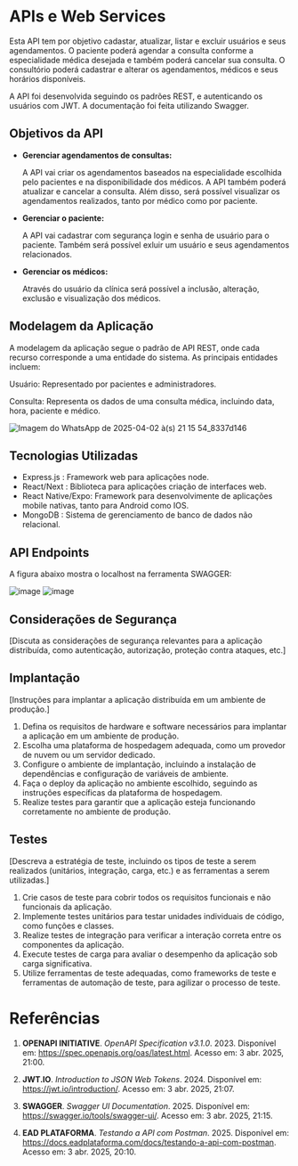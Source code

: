 # APIs e Web Services

Esta API tem por objetivo cadastar, atualizar, listar e excluir usuários e seus agendamentos. O paciente poderá agendar a consulta conforme a especialidade médica desejada e também poderá cancelar sua consulta. O consultório poderá cadastrar e alterar os agendamentos, médicos e seus horários disponíveis. 

A API foi desenvolvida seguindo os padrões REST, e autenticando os usuários com JWT. A documentação foi feita utilizando Swagger. 

## Objetivos da API

- **Gerenciar agendamentos de consultas:**
  
    A API vai criar os agendamentos baseados na especialidade escolhida pelo pacientes e na disponibilidade dos médicos. A API também poderá atualizar e cancelar a consulta. Além disso, será possível visualizar os agendamentos realizados, tanto por médico como por paciente.
    
- **Gerenciar o paciente:**
  
    A API vai cadastrar com segurança login e senha de usuário para o paciente. Também será possível exluir um usuário e seus agendamentos relacionados.

- **Gerenciar os médicos:**

    Através do usuário da clínica será possível a inclusão, alteração, exclusão e visualização dos médicos.

## Modelagem da Aplicação

A modelagem da aplicação segue o padrão de API REST, onde cada recurso corresponde a uma entidade do sistema. As principais entidades incluem:

Usuário: Representado por pacientes e administradores.

Consulta: Representa os dados de uma consulta médica, incluindo data, hora, paciente e médico.



![Imagem do WhatsApp de 2025-04-02 à(s) 21 15 54_8337d146](https://github.com/user-attachments/assets/5e038037-209b-45c3-bab4-4c1309a15586)


## Tecnologias Utilizadas

- Express.js : Framework web para aplicações node.
- React/Next : Biblioteca para aplicações criação de interfaces web.
- React Native/Expo: Framework para desenvolvimente de aplicações mobile nativas, tanto para Android como IOS.
- MongoDB : Sistema de gerenciamento de banco de dados não relacional.


## API Endpoints

A figura abaixo mostra o localhost na ferramenta SWAGGER:

![image](https://github.com/user-attachments/assets/401bea6a-b632-4782-ae77-4f779c3cd294)
![image](https://github.com/user-attachments/assets/e28a6e35-40fa-4cf8-95bb-2c057fd09d82)


## Considerações de Segurança

[Discuta as considerações de segurança relevantes para a aplicação distribuída, como autenticação, autorização, proteção contra ataques, etc.]

## Implantação

[Instruções para implantar a aplicação distribuída em um ambiente de produção.]

1. Defina os requisitos de hardware e software necessários para implantar a aplicação em um ambiente de produção.
2. Escolha uma plataforma de hospedagem adequada, como um provedor de nuvem ou um servidor dedicado.
3. Configure o ambiente de implantação, incluindo a instalação de dependências e configuração de variáveis de ambiente.
4. Faça o deploy da aplicação no ambiente escolhido, seguindo as instruções específicas da plataforma de hospedagem.
5. Realize testes para garantir que a aplicação esteja funcionando corretamente no ambiente de produção.

## Testes

[Descreva a estratégia de teste, incluindo os tipos de teste a serem realizados (unitários, integração, carga, etc.) e as ferramentas a serem utilizadas.]

1. Crie casos de teste para cobrir todos os requisitos funcionais e não funcionais da aplicação.
2. Implemente testes unitários para testar unidades individuais de código, como funções e classes.
3. Realize testes de integração para verificar a interação correta entre os componentes da aplicação.
4. Execute testes de carga para avaliar o desempenho da aplicação sob carga significativa.
5. Utilize ferramentas de teste adequadas, como frameworks de teste e ferramentas de automação de teste, para agilizar o processo de teste.

# Referências

1. **OPENAPI INITIATIVE**. *OpenAPI Specification v3.1.0*. 2023. Disponível em: <https://spec.openapis.org/oas/latest.html>. Acesso em: 3 abr. 2025, 21:00.

2. **JWT.IO**. *Introduction to JSON Web Tokens*. 2024. Disponível em: <https://jwt.io/introduction/>. Acesso em: 3 abr. 2025, 21:07.

3. **SWAGGER**. *Swagger UI Documentation*. 2025. Disponível em: <https://swagger.io/tools/swagger-ui/>. Acesso em: 3 abr. 2025, 21:15.

4. **EAD PLATAFORMA**. *Testando a API com Postman*. 2025. Disponível em: <https://docs.eadplataforma.com/docs/testando-a-api-com-postman>. Acesso em: 3 abr. 2025, 20:10.

